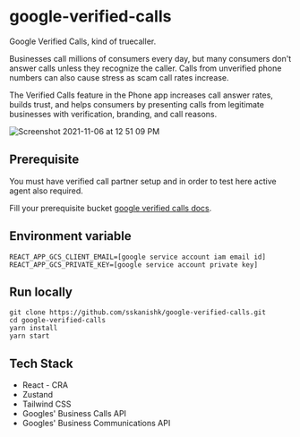 # google-verified-calls
Google Verified Calls, kind of truecaller.

Businesses call millions of consumers every day, but many consumers don't answer calls unless they recognize the caller. Calls from unverified phone numbers can also cause stress as scam call rates increase.

The Verified Calls feature in the Phone app increases call answer rates, builds trust, and helps consumers by presenting calls from legitimate businesses with verification, branding, and call reasons.

![Screenshot 2021-11-06 at 12 51 09 PM](https://user-images.githubusercontent.com/29313203/140601819-50ceb945-a62c-43a0-b90d-de930442834b.png)

## Prerequisite
You must have verified call partner setup and in order to test here active agent also required.

Fill your prerequisite bucket [google verified calls docs](https://developers.google.com/business-communications/verified-calls/guides/learn
).

## Environment variable
```
REACT_APP_GCS_CLIENT_EMAIL=[google service account iam email id]
REACT_APP_GCS_PRIVATE_KEY=[google service account private key]
```

## Run locally
```
git clone https://github.com/sskanishk/google-verified-calls.git
cd google-verified-calls
yarn install
yarn start
```

## Tech Stack
- React - CRA
- Zustand
- Tailwind CSS
- Googles' Business Calls API
- Googles' Business Communications API
